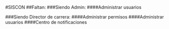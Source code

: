 #SISCON
##Faltan:
###Siendo Admin:
####Administrar usuarios

###Siendo Director de carrera:
####Administrar permisos
####Administrar usuarios
####Centro de notificaciones

